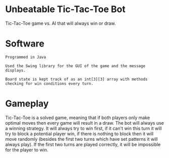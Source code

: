 # Unbeatable Tic-Tac-Toe Bot
Tic-Tac-Toe game vs. AI that will always win or draw.
# Software
```
Programmed in Java
```
```
Used the Swing library for the GUI of the game and the message displays.
```
```
Board state is kept track of as an int[3][3] array with methods checking for win conditions every turn.
```
# Gameplay
Tic-Tac-Toe is a solved game, meaning that if both players only make optimal moves then every game will result in a draw.
The bot will always use a winning strategy. It will always try to win first, if it can't win this turn it will try to block a potential player win, if there is nothing to block then it will move randomly (besides the first two turns which have set patterns it will always play).
If the first two turns are played correctly, it will be impossible for the player to win.
